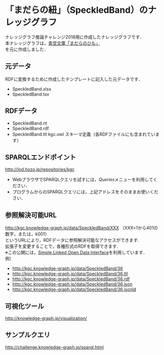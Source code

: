 # 「まだらの紐」（SpeckledBand）のナレッジグラフ
ナレッジグラフ推論チャレンジ2018用に作成したナレッジグラフです．<br>
本ナレッジグラフは，[青空文庫「まだらのひも」](https://www.aozora.gr.jp/cards/000009/card50717.html)   
を元に作成しました．

## 元データ
RDFに変換するために作成したテンプレートに記入した元データです．
- SpeckledBand.xlsx
- SpeckledBand.tsv

## RDFデータ
- SpeckledBand.nt
- SpeckledBand.rdf
- SpeckledBand.ttl
kgc.owl スキーマ定義（各RDFファイルにも含まれています）

## SPARQLエンドポイント
http://lod.hozo.jp/repositories/kgc
- WebブラウザでSPARQLクエリを試すには，*Queries*メニューを利用してください．
- プログラムからのSPARQLクエリには，上記アドレスをそのままお使いください．

## 参照解決可能URL
http://kgc.knowledge-graph.jp/data/SpeckledBand/XXX  （XXX=1から401の数字，または，k001）  
というURLにより，RDFデータに参照解決可能なアクセスができます.  
拡張子を変更することで，各種形式のRDFを取得できます．   
※この公開には，[Simple Linked Open Data Interface](https://github.com/uedayou/simplelodi)を利用しています．   
例）
 - http://kgc.knowledge-graph.jp/data/SpeckledBand/36
 - http://kgc.knowledge-graph.jp/data/SpeckledBand/36.ttl
 - http://kgc.knowledge-graph.jp/data/SpeckledBand/36.rdf
 - http://kgc.knowledge-graph.jp/data/SpeckledBand/36.json
 - http://kgc.knowledge-graph.jp/data/SpeckledBand/36.jsonld 

## 可視化ツール
http://knowledge-graph.jp/visualization/

## サンプルクエリ
http://challenge.knowledge-graph.jp/sparql.html
